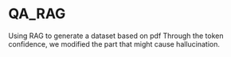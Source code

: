 # QA_RAG
Using RAG to generate a dataset based on pdf
Through the token confidence, we modified the part that might cause hallucination.
